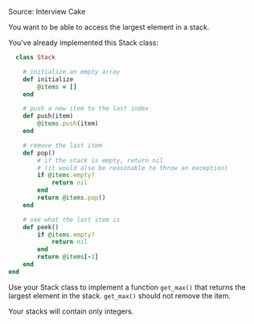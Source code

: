 Source: Interview Cake

You want to be able to access the largest element in a stack.

You've already implemented this Stack class:

```ruby
  class Stack

    # initialize an empty array
    def initialize
        @items = []
    end

    # push a new item to the last index
    def push(item)
        @items.push(item)
    end

    # remove the last item
    def pop()
        # if the stack is empty, return nil
        # (it would also be reasonable to throw an exception)
        if @items.empty?
            return nil
        end
        return @items.pop()
    end

    # see what the last item is
    def peek()
        if @items.empty?
            return nil
        end
        return @items[-1]
    end
end
```

Use your Stack class to implement a function `get_max()` that returns the largest element in the stack. `get_max()` should not remove the item.

Your stacks will contain only integers.
